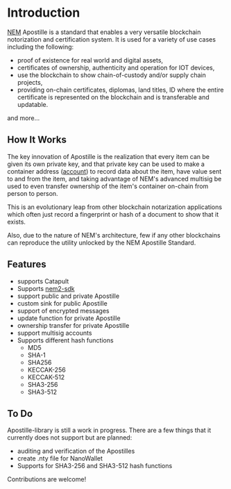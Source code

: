 # Introduction

[NEM](https://nemtech.github.io/getting-started/what-is-nem.html) Apostille is a standard that enables a very versatile blockchain notorization and certification system. It is used for a variety of use cases including the following: 

- proof of existence for real world and digital assets, 
- certificates of ownership, authenticity and operation for IOT devices, 
- use the blockchain to show chain-of-custody and/or supply chain projects,
- providing on-chain certificates, diplomas, land titles, ID where the entire certificate is represented on the blockchain and is transferable and updatable. 

and more...

## How It Works

The key innovation of Apostille is the realization that every item can be given its own private key, and that private key can be used to make a container address ([account](https://nemtech.github.io/concepts/account.html)) to record data about the item, have value sent to and from the item, and taking advantage of NEM's advanced multisig be used to even transfer ownership of the item's container on-chain from person to person.  

This is an evolutionary leap from other blockchain notarization applications which often just record a fingerprint or hash of a document to show that it exists. 

Also, due to the nature of NEM's architecture, few if any other blockchains can reproduce the utility unlocked by the NEM Apostille Standard.

## Features

- supports Catapult
- Supports [nem2-sdk](https://nemtech.github.io/guides/overview.html)
- support public and private Apostille
- custom sink for public Apostille
- support of encrypted messages
- update function for private Apostille
- ownership transfer for private Apostille
- support multisig accounts
- Supports different hash functions
  - MD5
  - SHA-1
  - SHA256
  - KECCAK-256
  - KECCAK-512
  - SHA3-256
  - SHA3-512


## To Do

Apostille-library is still a work in progress. There are a few things that it currently does not support but are planned:

- auditing and verification of the Apostilles
- create .nty file for NanoWallet
- Supports for SHA3-256 and SHA3-512 hash functions

Contributions are welcome!
